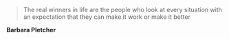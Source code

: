 >The real winners in life are the people who look at every situation with an expectation that they can make it work or make it better

**Barbara Pletcher**